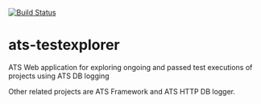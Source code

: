 [![Build Status](https://travis-ci.org/Axway/ats-testexplorer.svg?branch=master)](https://travis-ci.org/Axway/ats-testexplorer)

# ats-testexplorer
ATS Web application for exploring ongoing and passed test executions of projects using ATS DB logging

Other related projects are ATS Framework and ATS HTTP DB logger.
